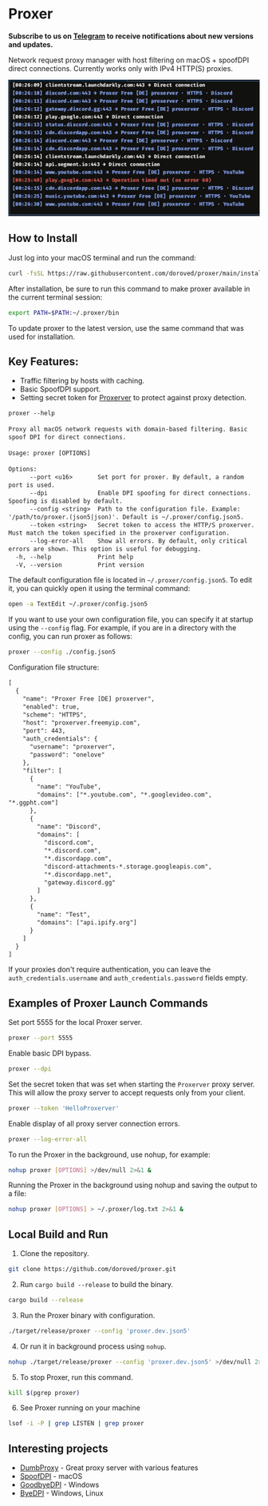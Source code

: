 # Proxer

**Subscribe to us on [Telegram](https://t.me/macproxer) to receive notifications about new versions and updates.**

Network request proxy manager with host filtering on macOS + spoofDPI direct connections. Currently works only with IPv4 HTTP(S) proxies.

![proxer screenshot](screenshot.png)

## How to Install

Just log into your macOS terminal and run the command:

```bash
curl -fsSL https://raw.githubusercontent.com/doroved/proxer/main/install.sh | bash
```
After installation, be sure to run this command to make proxer available in the current terminal session:

```bash
export PATH=$PATH:~/.proxer/bin
```
To update proxer to the latest version, use the same command that was used for installation.

## Key Features:
- Traffic filtering by hosts with caching.
- Basic SpoofDPI support.
- Setting secret token for [Proxerver](https://github.com/doroved/proxerver) to protect against proxy detection.

```
proxer --help

Proxy all macOS network requests with domain-based filtering. Basic spoof DPI for direct connections.

Usage: proxer [OPTIONS]

Options:
      --port <u16>       Set port for proxer. By default, a random port is used.
      --dpi              Enable DPI spoofing for direct connections. Spoofing is disabled by default.
      --config <string>  Path to the configuration file. Example: '/path/to/proxer.(json5|json)'. Default is ~/.proxer/config.json5.
      --token <string>   Secret token to access the HTTP/S proxerver. Must match the token specified in the proxerver configuration.
      --log-error-all    Show all errors. By default, only critical errors are shown. This option is useful for debugging.
  -h, --help             Print help
  -V, --version          Print version
```

The default configuration file is located in `~/.proxer/config.json5`. To edit it, you can quickly open it using the terminal command:

```bash
open -a TextEdit ~/.proxer/config.json5
```

If you want to use your own configuration file, you can specify it at startup using the `--config` flag.
For example, if you are in a directory with the config, you can run proxer as follows:

```bash
proxer --config ./config.json5
```
Configuration file structure:

```json5
[
  {
    "name": "Proxer Free [DE] proxerver",
    "enabled": true,
    "scheme": "HTTPS",
    "host": "proxerver.freemyip.com",
    "port": 443,
    "auth_credentials": {
      "username": "proxerver",
      "password": "onelove"
    },
    "filter": [
      {
        "name": "YouTube",
        "domains": ["*.youtube.com", "*.googlevideo.com", "*.ggpht.com"]
      },
      {
        "name": "Discord",
        "domains": [
          "discord.com",
          "*.discord.com",
          "*.discordapp.com",
          "discord-attachments-*.storage.googleapis.com",
          "*.discordapp.net",
          "gateway.discord.gg"
        ]
      },
      {
        "name": "Test",
        "domains": ["api.ipify.org"]
      }
    ]
  }
]
```
If your proxies don't require authentication, you can leave the `auth_credentials.username` and `auth_credentials.password` fields empty.

## Examples of Proxer Launch Commands

Set port 5555 for the local Proxer server.

```bash
proxer --port 5555
```

Enable basic DPI bypass.
```bash
proxer --dpi
```

Set the secret token that was set when starting the `Proxerver` proxy server. This will allow the proxy server to accept requests only from your client.
```bash
proxer --token 'HelloProxerver'
```

Enable display of all proxy server connection errors.
```bash
proxer --log-error-all
```

To run the Proxer in the background, use nohup, for example:

```bash
nohup proxer [OPTIONS] >/dev/null 2>&1 &
```

Running the Proxer in the background using nohup and saving the output to a file:

```bash
nohup proxer [OPTIONS] > ~/.proxer/log.txt 2>&1 &
```

## Local Build and Run

1. Clone the repository.

```bash
git clone https://github.com/doroved/proxer.git
```

2. Run `cargo build --release` to build the binary.

```bash
cargo build --release
```

3. Run the Proxer binary with configuration.

```bash
./target/release/proxer --config 'proxer.dev.json5'
```

4. Or run it in background process using `nohup`.

```bash
nohup ./target/release/proxer --config 'proxer.dev.json5' >/dev/null 2>&1 &
```

5. To stop Proxer, run this command.

```bash
kill $(pgrep proxer)
```

6. See Proxer running on your machine
```bash
lsof -i -P | grep LISTEN | grep proxer
```

## Interesting projects

- [DumbProxy](https://github.com/SenseUnit/dumbproxy) - Great proxy server with various features
- [SpoofDPI](https://github.com/xvzc/SpoofDPI) - macOS
- [GoodbyeDPI](https://github.com/ValdikSS/GoodbyeDPI) - Windows
- [ByeDPI](https://github.com/hufrea/byedpi) - Windows, Linux
